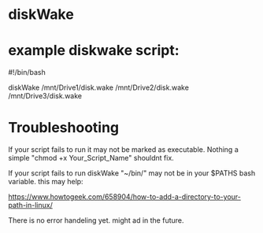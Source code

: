 # diskWake

# example diskwake script:

#!/bin/bash

diskWake /mnt/Drive1/disk.wake /mnt/Drive2/disk.wake /mnt/Drive3/disk.wake

# Troubleshooting 
If your script fails to run it may not be marked as executable. Nothing a simple "chmod +x Your_Script_Name" shouldnt fix.

If your script fails to run diskWake "~/bin/" may not be in your $PATHS bash variable. this may help:

https://www.howtogeek.com/658904/how-to-add-a-directory-to-your-path-in-linux/

There is no error handeling yet. might ad in the future.
